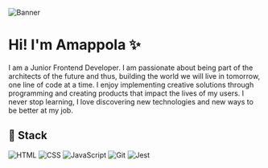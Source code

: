 ![Banner](https://imagizer.imageshack.com/img923/9783/lpIy2V.png)
# Hi! I'm Amappola ✨
I am a Junior Frontend Developer. I am passionate about being part of the architects of the future and thus, building the world we will live in tomorrow, one line of code at a time.
I enjoy implementing creative solutions through programming and creating products that impact the lives of my users. I never stop learning, I love discovering new technologies and new ways to be better at my job.


## 🤖 Stack
![HTML](https://imagizer.imageshack.com/img923/8532/JG8FsR.png)
![CSS](https://imagizer.imageshack.com/img924/6360/heqP2C.png)
![JavaScript](https://imagizer.imageshack.com/img922/8339/woHqHK.png)
![Git](https://imagizer.imageshack.com/img924/4479/MTP7Nc.png)
![Jest](https://imagizer.imageshack.com/img923/6271/LR3TPv.png)


<!--


- 🔭 I’m currently working on ...
- 🌱 I’m currently learning ...
- 👯 I’m looking to collaborate on ...
- 🤔 I’m looking for help with ...
- 💬 Ask me about ...
- 📫 How to reach me: ...
- 😄 Pronouns: ...
- ⚡ Fun fact: ...
-->
